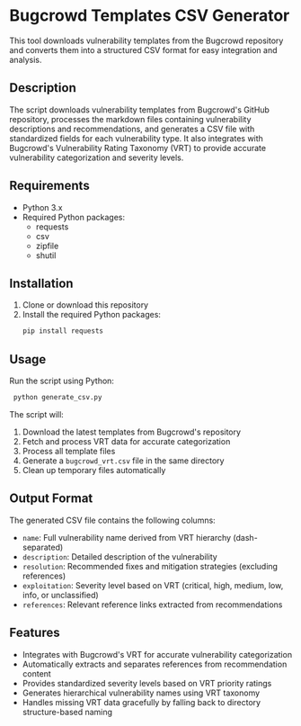 # Bugcrowd Templates CSV Generator

This tool downloads vulnerability templates from the Bugcrowd repository and converts them into a structured CSV format for easy integration and analysis.

## Description

The script downloads vulnerability templates from Bugcrowd's GitHub repository, processes the markdown files containing vulnerability descriptions and recommendations, and generates a CSV file with standardized fields for each vulnerability type. It also integrates with Bugcrowd's Vulnerability Rating Taxonomy (VRT) to provide accurate vulnerability categorization and severity levels.

## Requirements

- Python 3.x
- Required Python packages:
  - requests
  - csv
  - zipfile
  - shutil

## Installation

1. Clone or download this repository
2. Install the required Python packages:
   ```bash
   pip install requests
   ```

## Usage

Run the script using Python:

```bash
 python generate_csv.py
```

The script will:
1. Download the latest templates from Bugcrowd's repository
2. Fetch and process VRT data for accurate categorization
3. Process all template files
4. Generate a `bugcrowd_vrt.csv` file in the same directory
5. Clean up temporary files automatically

## Output Format

The generated CSV file contains the following columns:

- `name`: Full vulnerability name derived from VRT hierarchy (dash-separated)
- `description`: Detailed description of the vulnerability
- `resolution`: Recommended fixes and mitigation strategies (excluding references)
- `exploitation`: Severity level based on VRT (critical, high, medium, low, info, or unclassified)
- `references`: Relevant reference links extracted from recommendations

## Features

- Integrates with Bugcrowd's VRT for accurate vulnerability categorization
- Automatically extracts and separates references from recommendation content
- Provides standardized severity levels based on VRT priority ratings
- Generates hierarchical vulnerability names using VRT taxonomy
- Handles missing VRT data gracefully by falling back to directory structure-based naming
